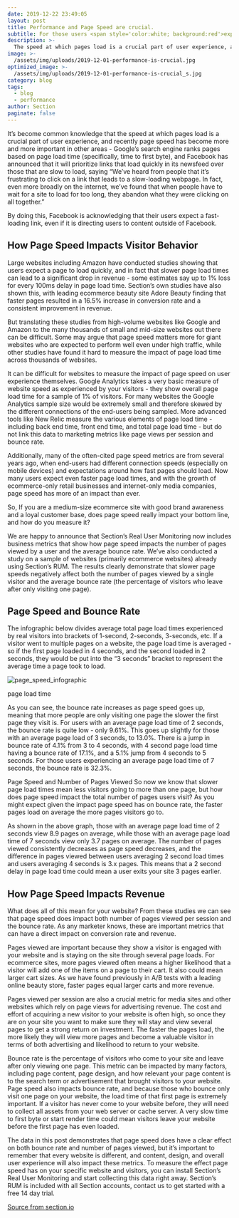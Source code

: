 ```yaml
---
date: 2019-12-22 23:49:05
layout: post
title: Performance and Page Speed are crucial.
subtitle: For those users <span style='color:white; background:red'>experiencing an slow speed</span> of opening a website with more than <span style='text-decoration:underline red;'>7 seconds</span>, 1/3 of them will <span style='text-decoration:underline red;'>never</span> come back.
description: >-
  The speed at which pages load is a crucial part of user experience, and recently it has become more and more important in other areas - Google’s search engine ranks pages based on page load time.
image: >-
  /assets/img/uploads/2019-12-01-performance-is-crucial.jpg
optimized_image: >-
  /assets/img/uploads/2019-12-01-performance-is-crucial_s.jpg
category: blog
tags:
  - blog
  - performance
author: Section
paginate: false
---
```

It’s become common knowledge that the speed at which pages load is a crucial part of user experience, and recently page speed has become more and more important in other areas - Google’s search engine ranks pages based on page load time (specifically, time to first byte), and Facebook has announced that it will prioritize links that load quickly in its newsfeed over those that are slow to load, saying “We’ve heard from people that it’s frustrating to click on a link that leads to a slow-loading webpage. In fact, even more broadly on the internet, we’ve found that when people have to wait for a site to load for too long, they abandon what they were clicking on all together.”

By doing this, Facebook is acknowledging that their users expect a fast-loading link, even if it is directing users to content outside of Facebook.

## How Page Speed Impacts Visitor Behavior
Large websites including Amazon have conducted studies showing that users expect a page to load quickly, and in fact that slower page load times can lead to a significant drop in revenue - some estimates say up to 1% loss for every 100ms delay in page load time. Section’s own studies have also shown this, with leading ecommerce beauty site Adore Beauty finding that faster pages resulted in a 16.5% increase in conversion rate and a consistent improvement in revenue.

But translating these studies from high-volume websites like Google and Amazon to the many thousands of small and mid-size websites out there can be difficult. Some may argue that page speed matters more for giant websites who are expected to perform well even under high traffic, while other studies have found it hard to measure the impact of page load time across thousands of websites.

It can be difficult for websites to measure the impact of page speed on user experience themselves. Google Analytics takes a very basic measure of website speed as experienced by your visitors - they show overall page load time for a sample of 1% of visitors. For many websites the Google Analytics sample size would be extremely small and therefore skewed by the different connections of the end-users being sampled. More advanced tools like New Relic measure the various elements of page load time - including back end time, front end time, and total page load time - but do not link this data to marketing metrics like page views per session and bounce rate.

Additionally, many of the often-cited page speed metrics are from several years ago, when end-users had different connection speeds (especially on mobile devices) and expectations around how fast pages should load. Now many users expect even faster page load times, and with the growth of ecommerce-only retail businesses and internet-only media companies, page speed has more of an impact than ever.

So, If you are a medium-size ecommerce site with good brand awareness and a loyal customer base, does page speed really impact your bottom line, and how do you measure it?

We are happy to announce that Section’s Real User Monitoring now includes business metrics that show how page speed impacts the number of pages viewed by a user and the average bounce rate. We’ve also conducted a study on a sample of websites (primarily ecommerce websites) already using Section’s RUM. The results clearly demonstrate that slower page speeds negatively affect both the number of pages viewed by a single visitor and the average bounce rate (the percentage of visitors who leave after only visiting one page).

## Page Speed and Bounce Rate
The infographic below divides average total page load times experienced by real visitors into brackets of 1-second, 2-seconds, 3-seconds, etc. If a visitor went to multiple pages on a website, the page load time is averaged - so if the first page loaded in 4 seconds, and the second loaded in 2 seconds, they would be put into the “3 seconds” bracket to represent the average time a page took to load.

![page_speed_infographic](https://www.section.io/assets/images/blog/aug-2017/page_speed_infographic.png)

page load time

As you can see, the bounce rate increases as page speed goes up, meaning that more people are only visiting one page the slower the first page they visit is. For users with an average page load time of 2 seconds, the bounce rate is quite low - only 9.61%. This goes up slightly for those with an average page load of 3 seconds, to 13.0%. There is a jump in bounce rate of 4.1% from 3 to 4 seconds, with 4 second page load time having a bounce rate of 17.1%, and a 5.1% jump from 4 seconds to 5 seconds. For those users experiencing an average page load time of 7 seconds, the bounce rate is 32.3%.

Page Speed and Number of Pages Viewed
So now we know that slower page load times mean less visitors going to more than one page, but how does page speed impact the total number of pages users visit? As you might expect given the impact page speed has on bounce rate, the faster pages load on average the more pages visitors go to.

As shown in the above graph, those with an average page load time of 2 seconds view 8.9 pages on average, while those with an average page load time of 7 seconds view only 3.7 pages on average. The number of pages viewed consistently decreases as page speed decreases, and the difference in pages viewed between users averaging 2 second load times and users averaging 4 seconds is 3.x pages. This means that a 2 second delay in page load time could mean a user exits your site 3 pages earlier.

## How Page Speed Impacts Revenue
What does all of this mean for your website? From these studies we can see that page speed does impact both number of pages viewed per session and the bounce rate. As any marketer knows, these are important metrics that can have a direct impact on conversion rate and revenue.

Pages viewed are important because they show a visitor is engaged with your website and is staying on the site through several page loads. For ecommerce sites, more pages viewed often means a higher likelihood that a visitor will add one of the items on a page to their cart. It also could mean larger cart sizes. As we have found previously in A/B tests with a leading online beauty store, faster pages equal larger carts and more revenue.

Pages viewed per session are also a crucial metric for media sites and other websites which rely on page views for advertising revenue. The cost and effort of acquiring a new visitor to your website is often high, so once they are on your site you want to make sure they will stay and view several pages to get a strong return on investment. The faster the pages load, the more likely they will view more pages and become a valuable visitor in terms of both advertising and likelihood to return to your website.

Bounce rate is the percentage of visitors who come to your site and leave after only viewing one page. This metric can be impacted by many factors, including page content, page design, and how relevant your page content is to the search term or advertisement that brought visitors to your website. Page speed also impacts bounce rate, and because those who bounce only visit one page on your website, the load time of that first page is extremely important. If a visitor has never come to your website before, they will need to collect all assets from your web server or cache server. A very slow time to first byte or start render time could mean visitors leave your website before the first page has even loaded.

The data in this post demonstrates that page speed does have a clear effect on both bounce rate and number of pages viewed, but it’s important to remember that every website is different, and content, design, and overall user experience will also impact these metrics. To measure the effect page speed has on your specific website and visitors, you can install Section’s Real User Monitoring and start collecting this data right away. Section’s RUM is included with all Section accounts, contact us to get started with a free 14 day trial.

[Source from section.io](https://www.section.io/blog/page-load-time-bounce-rate/)



